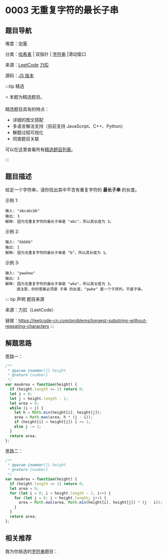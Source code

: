 # 0003 无重复字符的最长子串



## 题目导航

难度：[中等](/solution/medium/)

分类：[哈希表](/art/hash.html) | 双指针 | [字符串](/art/string.html) |滑动窗口

来源：[LeetCode](https://leetcode.com/problems/longest-substring-without-repeating-characters/)  [力扣](https://leetcode-cn.com/problems/longest-substring-without-repeating-characters/)

源码：[JS 版本](https://github.com/swpuLeo/cattle/blob/master/src/medium/0003-longest-substring-without-repeating-characters.js)



:::tip 精选

:star: 本题为精选题目。

精选题目具有的特点：

- 详细的图文搭配
- 多语言解法支持（目前支持 JavaScript、C++、Python）
- 解题过程可视化
- 同类题目关联

可以在这里查看所有[精选题目列表](/solution/top/)。

:::





## 题目描述

给定一个字符串，请你找出其中不含有重复字符的 **最长子串** 的长度。



示例 1:

```
输入: "abcabcbb"
输出: 3
解释: 因为无重复字符的最长子串是 "abc"，所以其长度为 3。
```



示例 2:

```
输入: "bbbbb"
输出: 1
解释: 因为无重复字符的最长子串是 "b"，所以其长度为 1。
```



示例 3:

```
输入: "pwwkew"
输出: 3
解释: 因为无重复字符的最长子串是 "wke"，所以其长度为 3。
     请注意，你的答案必须是 子串 的长度，"pwke" 是一个子序列，不是子串。
```



::: tip 声明 题目来源

来源：力扣（LeetCode）

链接：https://leetcode-cn.com/problems/longest-substring-without-repeating-characters
:::



## 解题思路

思路一：

```js
/**
 * @param {number[]} height
 * @return {number}
 */
var maxArea = function(height) {
  if (height.length <= 1) return 0;
  let i = 0;
  let j = height.length - 1;
  let area = 0;
  while (i < j) {
    let h = Math.min(height[i], height[j]);
    area = Math.max(area, h * (j - i));
    if (height[i] < height[j]) i += 1;
    else j -= 1;
  }
  return area;
};
```



思路二：

```js
/**
 * @param {number[]} height
 * @return {number}
 */
var maxArea = function(height) {
  if (height.length <= 1) return 0;
  let area = 0;
  for (let i = 0; i < height.length - 1; i++) {
    for (let j = 0; j < height.length; j++) {
      area = Math.max(area, Math.min(height[i], height[j]) * (j - i));
    }
  }
  return area;
};
```





## 相关推荐

我为你挑选的[字符串](/art/string.html)题目：
